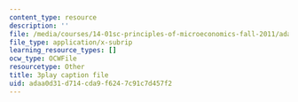 ```yaml
---
content_type: resource
description: ''
file: /media/courses/14-01sc-principles-of-microeconomics-fall-2011/adaa0d31d714cda9f6247c91c7d457f2_yCd_OSJmtfg.srt
file_type: application/x-subrip
learning_resource_types: []
ocw_type: OCWFile
resourcetype: Other
title: 3play caption file
uid: adaa0d31-d714-cda9-f624-7c91c7d457f2
---
```

